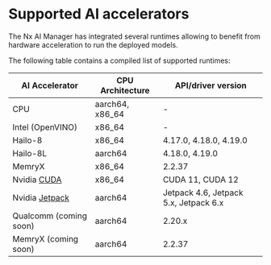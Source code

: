 # Supported AI accelerators

The Nx AI Manager has integrated several runtimes allowing to benefit from hardware acceleration to run the deployed models.

The following table contains a compiled list of supported runtimes:

| AI Accelerator                                                          | CPU Architecture | API/driver version                    |
| ----------------------------------------------------------------------- | ---------------- | ------------------------------------- |
| CPU                                                                     | aarch64, x86\_64 | -                                     |
| Intel (OpenVINO)                                                        | x86\_64          | -                                     |
| Hailo-8                                                                 | x86\_64          | 4.17.0, 4.18.0, 4.19.0                |
| Hailo-8L                                                                | aarch64          | 4.18.0, 4.19.0                        |
| MemryX                                                                  | x86\_64          | 2.2.37                                |
| Nvidia [CUDA](https://developer.nvidia.com/cuda-toolkit-archive)        | x86\_64          | CUDA 11, CUDA 12                      |
| Nvidia [Jetpack](https://developer.nvidia.com/embedded/jetpack-archive) | aarch64          | Jetpack 4.6, Jetpack 5.x, Jetpack 6.x |
| Qualcomm (coming soon)                                                  | aarch64          | 2.20.x                                |
| MemryX (coming soon)                                                    | aarch64          | 2.2.37                                |
